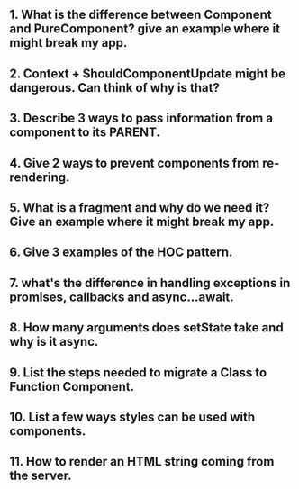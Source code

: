## 1. What is the difference between Component and PureComponent? give an example where it might break my app.

## 2. Context + ShouldComponentUpdate might be dangerous. Can think of why is that?

## 3. Describe 3 ways to pass information from a component to its PARENT.

## 4. Give 2 ways to prevent components from re-rendering.

## 5. What is a fragment and why do we need it? Give an example where it might break my app.

## 6. Give 3 examples of the HOC pattern.

## 7. what's the difference in handling exceptions in promises, callbacks and async...await.

## 8. How many arguments does setState take and why is it async.

## 9. List the steps needed to migrate a Class to Function Component.

## 10. List a few ways styles can be used with components.

## 11. How to render an HTML string coming from the server.
